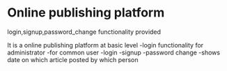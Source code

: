 # Online publishing platform
login,signup,password_change functionality provided


It is a online publishing platform at basic level
  -login functionality for administrator
  -for common user
      -login
      -signup
      -password change
      -shows date on which article posted by which person
